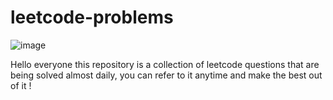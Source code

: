 # leetcode-problems
![image](https://user-images.githubusercontent.com/70540288/176545988-c4b504db-084b-422f-9e5c-613f14b2efae.png)

Hello everyone this repository is a collection of leetcode questions that are being solved almost daily, you can refer to it anytime and make the best out of it ! 
